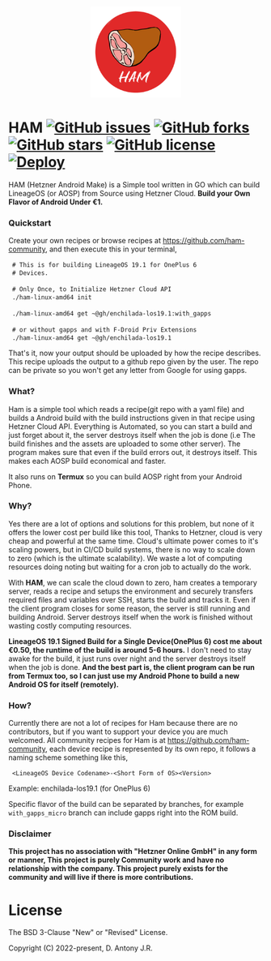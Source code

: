 <p align="center">
  <img src="artwork/logov1-export.png" height="180px" width=auto alt="HAM Logo">  <br>
</p>

# HAM [![GitHub issues](https://img.shields.io/github/issues/antony-jr/ham.svg?style=flat-square)](https://github.com/antony-jr/ham/issues) [![GitHub forks](https://img.shields.io/github/forks/antony-jr/ham.svg?style=flat-square)](https://github.com/antony-jr/ham/network) [![GitHub stars](https://img.shields.io/github/stars/antony-jr/ham.svg?style=flat-square)](https://github.com/antony-jr/ham/stargazers) [![GitHub license](https://img.shields.io/github/license/antony-jr/ham.svg?style=flat-square)](https://github.com/antony-jr/ham/blob/master/LICENSE) [![Deploy](https://github.com/antony-jr/ham/actions/workflows/deploy.yml/badge.svg)](https://github.com/antony-jr/ham/actions/workflows/deploy.yml)


HAM (Hetzner Android Make) is a Simple tool written in GO which can build LineageOS (or AOSP) from Source using Hetzner Cloud. 
**Build your Own Flavor of Android Under €1.**

### Quickstart

Create your own recipes or browse recipes at https://github.com/ham-community, and then execute this in your terminal,

```
 # This is for building LineageOS 19.1 for OnePlus 6
 # Devices.

 # Only Once, to Initialize Hetzner Cloud API
 ./ham-linux-amd64 init

 ./ham-linux-amd64 get ~@gh/enchilada-los19.1:with_gapps

 # or without gapps and with F-Droid Priv Extensions
 ./ham-linux-amd64 get ~@gh/enchilada-los19.1
```

That's it, now your output should be uploaded by how the recipe describes. This recipe uploads the output to a github repo
given by the user. The repo can be private so you won't get any letter from Google for using gapps.

### What?

Ham is a simple tool which reads a recipe(git repo with a yaml file) and builds a Android build with the build instructions given in that 
recipe using Hetzner Cloud API. Everything is Automated, so you can start a build and just forget about it, the server destroys itself when
the job is done (i.e The build finishes and the assets are uploaded to some other server). The program makes sure that even if the build errors
out, it destroys itself. This makes each AOSP build economical and faster.

It also runs on **Termux** so you can build AOSP right from your Android Phone.

### Why?

Yes there are a lot of options and solutions for this problem, but none of it offers the lower cost per build like this tool, Thanks to Hetzner,
cloud is very cheap and powerful at the same time. Cloud's ultimate power comes to it's scaling powers, but in CI/CD build systems, there is no
way to scale down to zero (which is the ultimate scalability). We waste a lot of computing resources doing noting but waiting for a cron job to
actually do the work. 

With **HAM**, we can scale the cloud down to zero, ham creates a temporary server, reads a recipe and setups the environment and securely transfers
required files and variables over SSH, starts the build and tracks it. Even if the client program closes for some reason, the server is still running
and building Android. Server destroys itself when the work is finished without wasting costly computing resources.

**LineageOS 19.1 Signed Build for a Single Device(OnePlus 6) cost me about €0.50, the runtime of the build is around 5-6 hours.** I don't need to 
stay awake for the build, it just runs over night and the server destroys itself when the job is done. **And the best part is, the client program
can be run from Termux too, so I can just use my Android Phone to build a new Android OS for itself (remotely).**


### How?

Currently there are not a lot of recipes for Ham because there are no contributors, but if you want to support your device you are much welcomed.
All community recipes for Ham is at https://github.com/ham-community, each device recipe is represented by its own repo, it follows a naming scheme
something like this,

```
 <LineageOS Device Codename>-<Short Form of OS><Version>
```

Example: enchilada-los19.1 (for OnePlus 6)

Specific flavor of the build can be separated by branches, for example ```with_gapps_micro``` branch can include gapps right into the ROM build.


### Disclaimer

**This project has no association with "Hetzner Online GmbH" in any form or manner, This project is purely Community work
and have no relationship with the company. This project purely exists for the community and will live if there is more contributions.**


# License

The BSD 3-Clause "New" or "Revised" License.

Copyright (C) 2022-present, D. Antony J.R.


